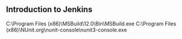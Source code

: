 ## Introduction to Jenkins

C:\Program Files (x86)\MSBuild\12.0\Bin\MSBuild.exe
C:\Program Files (x86)\NUnit.org\nunit-console\nunit3-console.exe